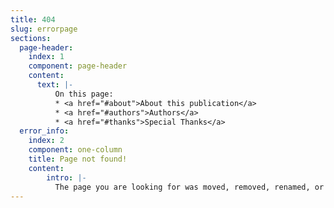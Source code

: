 ```yaml
---
title: 404
slug: errorpage
sections:
  page-header:
    index: 1
    component: page-header
    content:
      text: |-
          On this page:
          * <a href="#about">About this publication</a>
          * <a href="#authors">Authors</a>
          * <a href="#thanks">Special Thanks</a>
  error_info:
    index: 2
    component: one-column
    title: Page not found!
    content:
        intro: |-
          The page you are looking for was moved, removed, renamed, or might never have existed. We apologize for the inconvenience!
---
```

